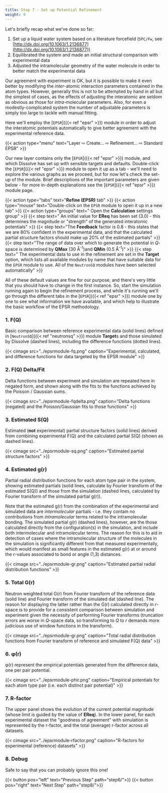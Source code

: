 ```yaml
---
title: Step 7 - Set up Potential Refinement
weight: 9
---
```



Let's briefly recap what we've done so far:

1. Set up a liquid water system based on a literature forcefield (`SPC/Fw`, see [http://dx.doi.org/10.1063/1.2136877](http://dx.doi.org/10.1063/1.2136877))
2. Equilibrated the system and made an initial structural comparison with experimental data
2. Adjusted the intramolecular geometry of the water molecule in order to better match the experimental data

Our agreement with experiment is OK, but it is possible to make it even better by modifying the _inter_-atomic interaction parameters contained in the atom types. However, generally this is not to be attempted by hand in all but the simplest of cases, as the effects of adjusting the interatomic are seldom as obvious as those for _intra_-molecular parameters. Also, for even a modestly-complicated system the number of adjustable parameters is simply too large to tackle with manual fitting.

Here we'll employ the [`EPSR`]({{< ref "epsr" >}}) module in order to adjust the interatomic potentials automatically to give better agreement with the experimental reference data.

{{< action type="menu" text="Layer &#8680; Create... &#8680; Refinement... &#8680; Standard EPSR" >}}

Our new layer contains only the [`EPSR`]({{< ref "epsr" >}}) module, and which Dissolve has set up with sensible targets and defaults. Double-click the [`EPSR`]({{< ref "epsr" >}}) module to open it up as a tab - we'll need to explore the various graphs as we proceed, but for now let's check the set-up of the module. Brief descriptions of the important parameters are given below - for more in-depth explanations see the [`EPSR`]({{< ref "epsr" >}}) module page.

{{< action type="tabs" text="**Refine (EPSR)** tab" >}}
{{< action type="mouse" text="Double-click on the `EPSR` module to open it up in a new tab" >}}
{{< action type="groups" text=" Open the **Calculation** settings group" >}}
{{< step text=" An initial value for **EReq** has been set (3.0) - this determines the magnitude or \"strength\" of the generated interatomic potentials" >}}
{{< step text="The **Feedback** factor is 0.8 - this states that we are 80% confident in the experimental data, and that the calculated partial structure factors should make up 20% of the estimated partials" >}}
{{< step text="The range of data over which to generate the potential in _Q_-space is determined by **QMax** (30 &#8491;<sup>-1</sup>)and **QMin** (0.5 &#8491;<sup>-1</sup>)" >}}
{{< step text=" The experimental data to use in the refinement are set in the **Target** option, which lists all available modules by name that have suitable data for the `EPSR` module to use. All of the `NeutronSQ` modules have been selected automatically" >}}


All of these default values are fine for our purpose, and there's very little that you should have to change in the first instance. So, start the simulation running again to begin the refinement process, and while it's running we'll go through the different tabs in the [`EPSR`]({{< ref "epsr" >}}) module one by one to see what information we have available, and which help to illustrate the basic workflow of the EPSR methodology.

### 1. F(Q)

Basic comparison between reference experimental data (solid lines) defined in [`NeutronSQ`]({{< ref "neutronsq" >}}) module **Target**s and those simulated by Dissolve (dashed lines), including the difference functions (dotted lines).

{{< cimage src="../epsrmodule-fq.png" caption="Experimental, calculated, and difference functions for data targeted by the EPSR module" >}}

### 2. F(Q) Delta/Fit

Delta functions between experiment and simulation are repeated here in negated form, and shown along with the fits to the functions achieved by the Poisson / Gaussian sums.

{{< cimage src="../epsrmodule-fqdelta.png" caption="Delta functions (negated) and the Poisson/Gaussian fits to those functions" >}}

### 3. Estimated S(Q)

Estimated (**not** experimental) partial structure factors (solid lines) derived from combining experimental F(Q) and the calculated partial S(Q) (shown as dashed lines).

{{< cimage src="../epsrmodule-sq.png" caption="Estimated partial structure factors" >}}

### 4. Estimated g(r)

Partial radial distribution functions for each atom type pair in the system, showing estimated partials (solid lines, calculate by Fourier transform of the estimated S(Q)) and those from the simulation (dashed lines, calculated by Fourier transform of the simulated partial g(r)).

Note that the estimated g(r) from the combination of the experimental and simulated data are _intermolecular_ partials - i.e. they contain no contributions from _intramolecular_ terms related to the intramolecular bonding. The simulated partial g(r) (dashed lines), however, are the those calculated directly from the configuration(s) in the simulation, and include both intermolecular and intramolecular terms. The reason for this is to aid in detection of cases where the intramolecular structure of the molecules in the simulation is significantly different from that measured experimentally, which would manifest as small features in the estimated g(r) at or around the _r_-values associated to bond or angle (1,3) distances.

{{< cimage src="../epsrmodule-gr.png" caption="Estimated partial radial distribution functions" >}}

### 5. Total G(r)

Neutron weighted total G(r) from Fourier transform of the reference data (solid line) and Fourier transform of the simulated dat (dashed line). The reason for displaying the latter rather than the G(r) calculated directly in _r_-space is to provide for a consistent comparison between simulation and experiment given the necessity of performing Fourier transforms (truncation errors are worse in _Q_-space data, so transforming to _Q_ to _r_ demands more judicious use of window functions in the transform).

{{< cimage src="../epsrmodule-gr.png" caption="Total radial distribution functions from Fourier transform of reference and simulated F(Q) data" >}}

### 6. &phi;(r)

&phi;(r) represent the empirical potentials generated from the difference data, one per pair potential.

{{< cimage src="../epsrmodule-phir.png" caption="Empirical potentials for each atom type pair (i.e. each distinct pair potential)" >}}

### 7. R-factor

The upper panel shows the evolution of the current potential magnitude (whose limit is guided by the value of **EReq**). In the lower panel, for each experimental dataset the "goodness of agreement" with simulation is represented by the r-factor, and the total (average) r-factor across all datasets.

{{< cimage src="../epsrmodule-rfactor.png" caption="R-factors for experimental (reference) datasets" >}}

### 8. Debug

Safe to say that you can probably ignore this one!


{{< button pos="left" text="Previous Step" path="step6/">}}
{{< button pos="right" text="Next Step" path="step8/">}}
